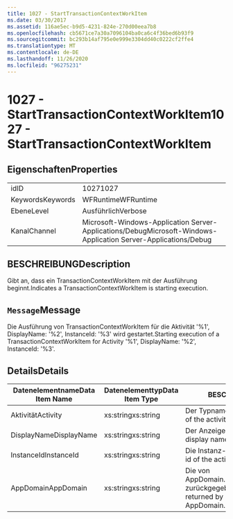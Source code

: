 ```yaml
---
title: 1027 - StartTransactionContextWorkItem
ms.date: 03/30/2017
ms.assetid: 116ae5ec-b9d5-4231-824e-270d00eea7b8
ms.openlocfilehash: cb5671ce7a30a7096104ba0ca6c4f36bed6b93f9
ms.sourcegitcommit: bc293b14af795e0e999e3304dd40c0222cf2ffe4
ms.translationtype: MT
ms.contentlocale: de-DE
ms.lasthandoff: 11/26/2020
ms.locfileid: "96275231"
---
```

# <a name="1027---starttransactioncontextworkitem"></a><span data-ttu-id="3e80d-102">1027 - StartTransactionContextWorkItem</span><span class="sxs-lookup"><span data-stu-id="3e80d-102">1027 - StartTransactionContextWorkItem</span></span>

## <a name="properties"></a><span data-ttu-id="3e80d-103">Eigenschaften</span><span class="sxs-lookup"><span data-stu-id="3e80d-103">Properties</span></span>  
  
|||  
|-|-|  
|<span data-ttu-id="3e80d-104">id</span><span class="sxs-lookup"><span data-stu-id="3e80d-104">ID</span></span>|<span data-ttu-id="3e80d-105">1027</span><span class="sxs-lookup"><span data-stu-id="3e80d-105">1027</span></span>|  
|<span data-ttu-id="3e80d-106">Keywords</span><span class="sxs-lookup"><span data-stu-id="3e80d-106">Keywords</span></span>|<span data-ttu-id="3e80d-107">WFRuntime</span><span class="sxs-lookup"><span data-stu-id="3e80d-107">WFRuntime</span></span>|  
|<span data-ttu-id="3e80d-108">Ebene</span><span class="sxs-lookup"><span data-stu-id="3e80d-108">Level</span></span>|<span data-ttu-id="3e80d-109">Ausführlich</span><span class="sxs-lookup"><span data-stu-id="3e80d-109">Verbose</span></span>|  
|<span data-ttu-id="3e80d-110">Kanal</span><span class="sxs-lookup"><span data-stu-id="3e80d-110">Channel</span></span>|<span data-ttu-id="3e80d-111">Microsoft-Windows-Application Server-Applications/Debug</span><span class="sxs-lookup"><span data-stu-id="3e80d-111">Microsoft-Windows-Application Server-Applications/Debug</span></span>|  
  
## <a name="description"></a><span data-ttu-id="3e80d-112">BESCHREIBUNG</span><span class="sxs-lookup"><span data-stu-id="3e80d-112">Description</span></span>  

 <span data-ttu-id="3e80d-113">Gibt an, dass ein TransactionContextWorkItem mit der Ausführung beginnt.</span><span class="sxs-lookup"><span data-stu-id="3e80d-113">Indicates a TransactionContextWorkItem is starting execution.</span></span>  
  
## <a name="message"></a><span data-ttu-id="3e80d-114">`Message`</span><span class="sxs-lookup"><span data-stu-id="3e80d-114">Message</span></span>  

 <span data-ttu-id="3e80d-115">Die Ausführung von TransactionContextWorkItem für die Aktivität '%1', DisplayName: '%2', InstanceId: '%3' wird gestartet.</span><span class="sxs-lookup"><span data-stu-id="3e80d-115">Starting execution of a TransactionContextWorkItem for Activity '%1', DisplayName: '%2', InstanceId: '%3'.</span></span>  
  
## <a name="details"></a><span data-ttu-id="3e80d-116">Details</span><span class="sxs-lookup"><span data-stu-id="3e80d-116">Details</span></span>  
  
|<span data-ttu-id="3e80d-117">Datenelementname</span><span class="sxs-lookup"><span data-stu-id="3e80d-117">Data Item Name</span></span>|<span data-ttu-id="3e80d-118">Datenelementtyp</span><span class="sxs-lookup"><span data-stu-id="3e80d-118">Data Item Type</span></span>|<span data-ttu-id="3e80d-119">BESCHREIBUNG</span><span class="sxs-lookup"><span data-stu-id="3e80d-119">Description</span></span>|  
|--------------------|--------------------|-----------------|  
|<span data-ttu-id="3e80d-120">Aktivität</span><span class="sxs-lookup"><span data-stu-id="3e80d-120">Activity</span></span>|<span data-ttu-id="3e80d-121">xs:string</span><span class="sxs-lookup"><span data-stu-id="3e80d-121">xs:string</span></span>|<span data-ttu-id="3e80d-122">Der Typname der Aktivität.</span><span class="sxs-lookup"><span data-stu-id="3e80d-122">The type name of the activity.</span></span>|  
|<span data-ttu-id="3e80d-123">DisplayName</span><span class="sxs-lookup"><span data-stu-id="3e80d-123">DisplayName</span></span>|<span data-ttu-id="3e80d-124">xs:string</span><span class="sxs-lookup"><span data-stu-id="3e80d-124">xs:string</span></span>|<span data-ttu-id="3e80d-125">Der Anzeigename der Aktivität.</span><span class="sxs-lookup"><span data-stu-id="3e80d-125">The display name of the activity.</span></span>|  
|<span data-ttu-id="3e80d-126">InstanceId</span><span class="sxs-lookup"><span data-stu-id="3e80d-126">InstanceId</span></span>|<span data-ttu-id="3e80d-127">xs:string</span><span class="sxs-lookup"><span data-stu-id="3e80d-127">xs:string</span></span>|<span data-ttu-id="3e80d-128">Die Instanz-ID der Aktivität.</span><span class="sxs-lookup"><span data-stu-id="3e80d-128">The instance id of the activity.</span></span>|  
|<span data-ttu-id="3e80d-129">AppDomain</span><span class="sxs-lookup"><span data-stu-id="3e80d-129">AppDomain</span></span>|<span data-ttu-id="3e80d-130">xs:string</span><span class="sxs-lookup"><span data-stu-id="3e80d-130">xs:string</span></span>|<span data-ttu-id="3e80d-131">Die von AppDomain.CurrentDomain.FriendlyName zurückgegebene Zeichenfolge.</span><span class="sxs-lookup"><span data-stu-id="3e80d-131">The string returned by AppDomain.CurrentDomain.FriendlyName.</span></span>|
